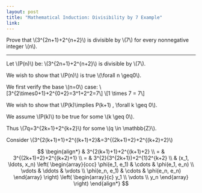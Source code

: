 ```yaml
---
layout: post
title: "Mathematical Induction: Divisibility by 7 Example"
link:
---
```


Prove that \\(3^{2n+1}+2^{n+2}\\) is divisible by \\(7\\) for every nonnegative integer \\(n\\).

<hr>

Let \\(P(n)\\) be: \\(3^{2n+1}+2^{n+2}\\) is divisible by \\(7\\).

We wish to show that \\(P(n)\\) is true \\(\forall n \geq0\\).

We first verify the base \\(n=0\\) case:
\\[3^{2\times0+1}+2^{0+2}=3^1+2^2=7\\]
\\[1 \times 7 = 7\\]

We wish to show that \\(P(k)\implies P(k+1) \, \forall k \geq 0\\).

We assume \\(P(k)\\) to be true for some \\(k \geq 0\\).

Thus \\(7q=3^{2k+1}+2^{k+2}\\) for some \\(q \in \mathbb{Z}\\).

Consider \\(3^{2(k+1)+1}+2^{(k+1)+2}&=3^{(2k+1)+2}+2^{(k+2)+2}\\)

$$
\begin{align*}
& 3^{2(k+1)+1}+2^{(k+1)+2} \\
= & 3^{(2k+1)+2}+2^{(k+2)+1} \\
= & 3^{2}(3^{2k+1})+2^{1}2^{k+2} \\
& (x_1, \ldots, x_n) \left( \begin{array}{ccc}
  \phi(e_1, e_1) & \cdots & \phi(e_1, e_n) \\
  \vdots & \ddots & \vdots \\
  \phi(e_n, e_1) & \cdots & \phi(e_n, e_n)
  \end{array} \right)
  \left( \begin{array}{c}
    y_1 \\
    \vdots \\
    y_n
    \end{array} \right)
    \end{align*}
$$
